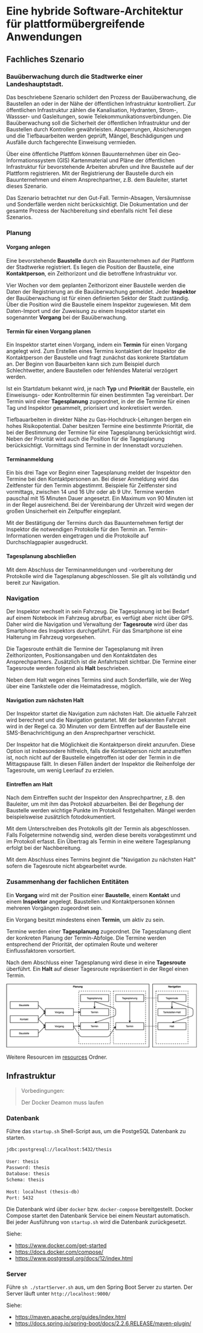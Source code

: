 # Eine hybride Software-Architektur für plattformübergreifende Anwendungen

## Fachliches Szenario

### Bauüberwachung durch die Stadtwerke einer Landeshauptstadt.

Das beschriebene Szenario schildert den Prozess der Bauüberwachung, 
die Baustellen an oder in der Nähe der öffentlichen Infrastruktur kontrolliert.
Zur öffentlichen Infrastruktur zählen die Kanalisation, Hydranten, Strom-, Wassser- und Gasleitungen, 
sowie Telekommunikationsverbindungen. 
Die Bauüberwachung soll die Sicherheit der öffentlichen Infrastruktur und 
der Baustellen durch Kontrollen gewährleisten. Absperrungen, Absicherungen und die Tiefbauarbeiten werden geprüft, 
Mängel, Beschädigungen und Ausfälle durch fachgerechte Einweisung vermieden. 

Über eine öffentliche Plattfom können Bauunternehmen über ein Geo-Informationssystem (GIS) Kartenmaterial und 
Pläne der öffentlichen Infrastruktur für bevorstehende Arbeiten abrufen und ihre Baustelle auf der Plattform registrieren.
Mit der Registrierung der Baustelle durch ein Bauunternehmen und einem Ansprechpartner, z.B. dem Bauleiter, startet dieses Szenario.

Das Szenario betrachtet nur den Gut-Fall. Termin-Absagen, Versäumnisse und Sonderfälle werden nicht berücksichtigt.
Die Dokumentation und der gesamte Prozess der Nachbereitung sind ebenfalls nicht Teil diese Szenarios.

### Planung

#### Vorgang anlegen

Eine bevorstehende **Baustelle** durch ein Bauunternehmen auf der Plattform der Stadtwerke registriert. 
Es liegen die Position der Baustelle, eine **Kontaktperson**, ein Zeithorizont und die betroffene Infrastruktur vor.

Vier Wochen vor dem geplanten Zeithorizont einer Baustelle werden die Daten der Registrierung an die Bauüberwachung gemeldet.
Jeder **Inspektor** der Bauüberwachung ist für einen definierten Sektor der Stadt zuständig. Über die Position wird die Baustelle einem Inspektor zugewiesen. 
Mit dem Daten-Import und der Zuweisung zu einem Inspektor startet ein sogenannter **Vorgang** bei der Bauüberwachung.

#### Termin für einen Vorgang planen

Ein Inspektor startet einen Vorgang, indem ein **Termin** für einen Vorgang angelegt wird. 
Zum Erstellen eines Termins kontaktiert der Inspektor die Kontaktperson der Baustelle und fragt zunächst das konkrete Startdatum an.
Der Beginn von Bauarbeiten kann sich zum Beispiel durch Schlechtwetter, andere Baustellen oder fehlendes Material verzögert werden.

Ist ein Startdatum bekannt wird, je nach **Typ** und **Priorität** der Baustelle, 
ein Einweisungs- oder Kontrolltermin für einen bestimmten Tag vereinbart.
Der Termin wird einer **Tagesplanung** zugeordnet, in der die Termine für einen Tag und Inspektor gesammelt, priorisiert und konkretisiert werden.

Tiefbauarbeiten in direkter Nähe zu Gas-Hochdruck-Leitungen bergen ein hohes Risikopotential. 
Daher besitzen Termine eine bestimmte Priorität, die bei der Bestimmung der Termine für eine Tagesplanung berücksichtigt wird. 
Neben der Priorität wird auch die Position für die Tagesplanung berücksichtigt. 
Vormittags sind Termine in der Innenstadt vorzuziehen.

#### Terminanmeldung

Ein bis drei Tage vor Beginn einer Tagesplanung meldet der Inspektor den Termine bei den Kontaktpersonen an. 
Bei dieser Anmeldung wird das Zeitfenster für den Termin abgestimmt. 
Beispiele für Zeitfenster sind vormittags, zwischen 14 und 16 Uhr oder ab 9 Uhr.
Termine werden pauschal mit 15 Minuten Dauer angesetzt. Ein Maximum von 90 Minuten ist in der Regel ausreichend.
Bei der Vereinbarung der Uhrzeit wird wegen der großen Unsicherheit ein Zeitpuffer eingeplant.

Mit der Bestätigung der Termins durch das Bauunternehmen fertigt der Inspektor die notwendigen Protokolle für den Termin an.
Termin-Informationen werden eingetragen und die Protokolle auf Durchschlagpapier ausgedruckt.

#### Tagesplanung abschließen

Mit dem Abschluss der Terminanmeldungen und -vorbereitung der Protokolle wird die Tagesplanung abgeschlossen. 
Sie gilt als vollständig und bereit zur Navigation.

### Navigation

Der Inspektor wechselt in sein Fahrzeug. Die Tagesplanung ist bei Bedarf auf einem Notebook im Fahrzeug abrufbar, 
es verfügt aber nicht über GPS. Daher wird die Navigation und Verwaltung der **Tagesroute** wird über das Smartphone 
des Inspektors durchgeführt. Für das Smartphone ist eine Halterung im Fahrzeug vorgesehen.

Die Tagesroute enthält die Termine der Tagesplanung mit ihren Zeithorizonten, Positionsangaben und den Kontaktdaten des Ansprechpartners. 
Zusätzlich ist die Anfahrtszeit sichtbar. Die Termine einer Tagesroute werden folgend als **Halt** beschrieben.

Neben dem Halt wegen eines Termins sind auch Sonderfälle, wie der Weg über eine Tankstelle oder die Heimatadresse, möglich.

#### Navigation zum nächsten Halt

Der Inspektor startet die Navigation zum nächsten Halt. Die aktuelle Fahrzeit wird berechnet und die Navigation gestartet.
Mit der bekannten Fahrzeit wird in der Regel ca. 30 Minuten vor dem Eintreffen auf der Baustelle eine SMS-Benachrichtigung 
an den Ansprechpartner verschickt. 

Der Inspektor hat die Möglichkeit die Kontaktperson direkt anzurufen. Diese Option ist insbesondere hilfreich, 
falls die Kontaktperson nicht anzutreffen ist, noch nicht auf der Baustelle eingetroffen ist oder der Termin in die Mittagspause fällt.
In diesen Fällen ändert der Inspektor die Reihenfolge der Tagesroute, um wenig Leerlauf zu erzielen.

#### Eintreffen am Halt

Nach dem Eintreffen sucht der Inspektor den Ansprechpartner, z.B. den Bauleiter, um mit ihm das Protokoll abzuarbeiten.
Bei der Begehung der Baustelle werden wichtige Punkte im Protokoll festgehalten. 
Mängel werden beispielsweise zusätzlich fotodokumentiert.

Mit dem Unterschreiben des Protokolls gilt der Termin als abgeschlossen. Falls Folgetermine notwendig sind, 
werden diese bereits vorabgestimmt und im Protokoll erfasst. 
Ein Übertrag als Termin in eine weitere Tagesplanung erfolgt bei der Nachbereitung.

Mit dem Abschluss eines Termins beginnt die "Navigation zu nächsten Halt" sofern die Tagesroute nicht abgearbeitet wurde.

### Zusammenhang der fachlichen Entitäten

Ein **Vorgang** wird mit der Position einer **Baustelle**, einem **Kontakt** und einem **Inspektor** angelegt. 
Baustellen und Kontaktpersonen können mehreren Vorgängen zugeordnet sein.

Ein Vorgang besitzt mindestens einen **Termin**, um aktiv zu sein.

Termine werden einer **Tagesplanung** zugeordnet. Die Tagesplanung dient der konkreten Planung der Termin-Abfolge. 
Die Termine werden entsprechend der Priorität, der optimalen Route und weiterer Einflussfaktoren vorsortiert.

Nach dem Abschluss einer Tagesplanung wird diese in eine **Tagesroute** überführt. 
Ein **Halt** auf dieser Tagesroute repräsentiert in der Regel einen Termin. 

![scenario-business-entities](./resources/scenario-business-entities.png "Fachliche Entitäten")

Weitere Resourcen im [resources](./resources) Ordner.

## Infrastruktur

> Vorbedingungen:
>
> Der Docker Deamon muss laufen

### Datenbank

Führe das `startup.sh` Shell-Script aus, um die PostgeSQL Datenbank zu starten.

```
jdbc:postgresql://localhost:5432/thesis

User: thesis
Password: thesis
Database: thesis
Schema: thesis

Host: localhost (thesis-db)
Port: 5432
```
Die Datenbank wird über `docker` bzw. `docker-compose` bereitgestellt. 
Docker Compose startet den Datenbank Service bei einem Neustart automatisch.
Bei jeder Ausführung von `startup.sh` wird die Datenbank zurückgesetzt.

Siehe:
- https://www.docker.com/get-started
- https://docs.docker.com/compose/
- https://www.postgresql.org/docs/12/index.html

### Server

Führe `sh ./startServer.sh` aus, um den Spring Boot Server zu starten.
Der Server läuft unter `http://localhost:9000/`

Siehe:
- https://maven.apache.org/guides/index.html
- https://docs.spring.io/spring-boot/docs/2.2.6.RELEASE/maven-plugin/

